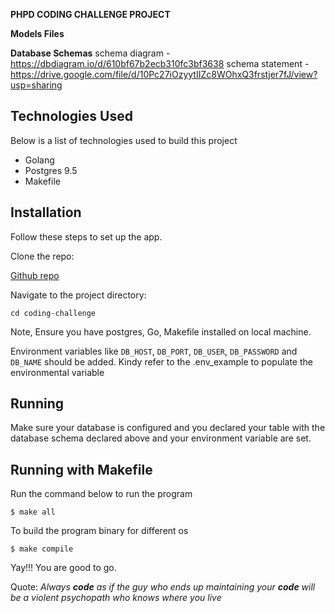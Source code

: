 **PHPD CODING CHALLENGE PROJECT**

**Models Files**

**Database Schemas**
schema diagram - https://dbdiagram.io/d/610bf67b2ecb310fc3bf3638
schema statement - https://drive.google.com/file/d/10Pc27iOzyytIIZc8WOhxQ3frstjer7fJ/view?usp=sharing


## Technologies Used
Below is a list of technologies used to build this project

-   Golang
-   Postgres 9.5
-   Makefile

## Installation
Follow these steps to set up the app.

Clone the repo:

[Github repo](https://github.com/rossi1/coding-challenge)

Navigate to the project directory:

`cd coding-challenge`

Note, Ensure you have postgres, Go, Makefile installed on local machine.


Environment variables like  `DB_HOST`,  `DB_PORT`, `DB_USER`, `DB_PASSWORD` and `DB_NAME` should be added. Kindy refer to the .env_example to populate the environmental variable


## Running

Make sure your database is configured and you declared your table with the database schema declared above and your environment variable are set.

## Running with Makefile

Run the command below to run the program

`$ make all`

To build the program binary for different os

 `$ make compile`

Yay!!! You are good to go.

Quote:
*Always **code** as if the guy who ends up maintaining your **code** will be a violent psychopath who knows where you live*